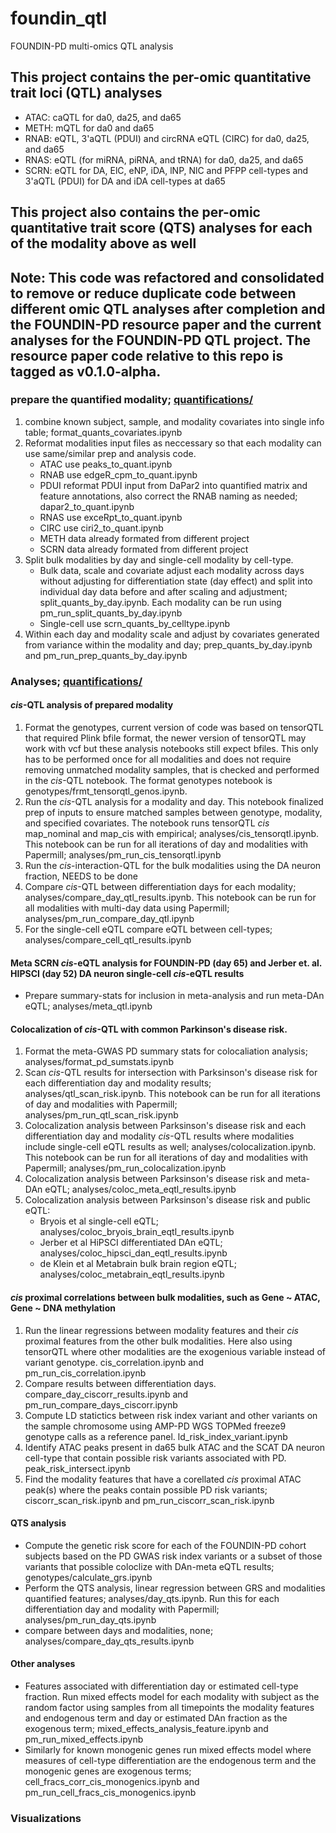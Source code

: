 # foundin_qtl
FOUNDIN-PD multi-omics QTL analysis

## This project contains the per-omic quantitative trait loci (QTL) analyses
- ATAC: caQTL for da0, da25, and da65
- METH: mQTL for da0 and da65
- RNAB: eQTL, 3'aQTL (PDUI) and circRNA eQTL (CIRC) for da0, da25, and da65 
- RNAS: eQTL (for miRNA, piRNA, and tRNA) for da0, da25, and da65 
- SCRN: eQTL for DA, ElC, eNP, iDA, lNP, NlC and PFPP cell-types and 3'aQTL (PDUI) for DA and iDA cell-types at da65

## This project also contains the per-omic quantitative trait score (QTS) analyses for each of the modality above as well
    
## Note: This code was refactored and consolidated to remove or reduce duplicate code between different omic QTL analyses after completion and the FOUNDIN-PD resource paper and the current analyses for the FOUNDIN-PD QTL project. The resource paper code relative to this repo is tagged as v0.1.0-alpha.

### prepare the quantified modality; [quantifications/](https://raw.githubusercontent.com/FOUNDINPD/foundin_qtl/quantifications/main/README.md)
1. combine known subject, sample, and modality covariates into single info table; format_quants_covariates.ipynb
2. Reformat modalities input files as neccessary so that each modality can use same/similar prep and analysis code.
    - ATAC use peaks_to_quant.ipynb
    - RNAB use edgeR_cpm_to_quant.ipynb
    - PDUI reformat PDUI input from DaPar2 into quantified matrix and feature annotations, also correct the RNAB naming as needed; dapar2_to_quant.ipynb
    - RNAS use exceRpt_to_quant.ipynb
    - CIRC use ciri2_to_quant.ipynb
    - METH data already formated from different project
    - SCRN data already formated from different project
3. Split bulk modalities by day and single-cell modality by cell-type.
    - Bulk data, scale and covariate adjust each modality across days without adjusting for differentiation state (day effect) and split into individual day data before and after scaling and adjustment; split_quants_by_day.ipynb. Each modality can be run using pm_run_split_quants_by_day.ipynb
    - Single-cell use scrn_quants_by_celltype.ipynb
4. Within each day and modality scale and adjust by covariates generated from variance within the modality and day; prep_quants_by_day.ipynb and pm_run_prep_quants_by_day.ipynb

### Analyses; [quantifications/](https://raw.githubusercontent.com/FOUNDINPD/foundin_qtl/analyses/main/README.md)
#### <i>cis</i>-QTL analysis of prepared modality
1. Format the genotypes, current version of code was based on tensorQTL that required Plink bfile format, the newer version of tensorQTL may work with vcf but these analysis notebooks still expect bfiles. This only has to be performed once for all modalities and does not require removing unmatched modality samples, that is checked and performed in the <i>cis</i>-QTL notebook. The format genotypes notebook is genotypes/frmt_tensorqtl_genos.ipynb.
2. Run the <i>cis</i>-QTL analysis for a modality and day. This notebook finalized prep of inputs to ensure matched samples between genotype, modality, and specified covariates. The notebook runs tensorQTL <i>cis</i> map_nominal and map_cis with empirical; analyses/cis_tensorqtl.ipynb. This notebook can be run for all iterations of day and modalities with Papermill; analyses/pm_run_cis_tensorqtl.ipynb
3. Run the <i>cis</i>-interaction-QTL for the bulk modalities using the DA neuron fraction, NEEDS to be done
4. Compare <i>cis</i>-QTL between differentiation days for each modality; analyses/compare_day_qtl_results.ipynb. This notebook can be run for all modalities with multi-day data using Papermill; analyses/pm_run_compare_day_qtl.ipynb
5. For the single-cell eQTL compare eQTL between cell-types; analyses/compare_cell_qtl_results.ipynb

#### Meta SCRN <i>cis</i>-eQTL analysis for FOUNDIN-PD (day 65) and Jerber et. al. HIPSCI (day 52) DA neuron single-cell <i>cis</i>-eQTL results
- Prepare summary-stats for inclusion in meta-analysis and run meta-DAn eQTL; analyses/meta_qtl.ipynb


#### Colocalization of <i>cis</i>-QTL with common Parkinson's disease risk.
1. Format the meta-GWAS PD summary stats for colocaliation analysis; analyses/format_pd_sumstats.ipynb
1. Scan <i>cis</i>-QTL results for intersection with Parksinson's disease risk for each differentiation day and modality results; analyses/qtl_scan_risk.ipynb. This notebook can be run for all iterations of day and modalities with Papermill; analyses/pm_run_qtl_scan_risk.ipynb
2. Colocalization analysis between Parksinson's disease risk and each differentiation day and modality <i>cis</i>-QTL results where modalities include single-cell eQTL results as well; analyses/colocalization.ipynb. This notebook can be run for all iterations of day and modalities with Papermill; analyses/pm_run_colocalization.ipynb
3. Colocalization analysis between Parksinson's disease risk and meta-DAn eQTL; analyses/coloc_meta_eqtl_results.ipynb
4. Colocalization analysis between Parksinson's disease risk and public eQTL:
    - Bryois et al single-cell eQTL; analyses/coloc_bryois_brain_eqtl_results.ipynb
    - Jerber et al HiPSCI differentiated DAn eQTL; analyses/coloc_hipsci_dan_eqtl_results.ipynb
    - de Klein et al Metabrain bulk brain region eQTL; analyses/coloc_metabrain_eqtl_results.ipynb
  
#### <i>cis</i> proximal correlations between bulk modalities, such as Gene ~ ATAC, Gene ~ DNA methylation
1. Run the linear regressions between modality features and their <i>cis</i> proximal features from the other bulk modalities. Here also using tensorQTL where other modalities are the exogenious variable instead of variant genotype. cis_correlation.ipynb and pm_run_cis_correlation.ipynb
2. Compare results between differentiation days. compare_day_ciscorr_results.ipynb and pm_run_compare_days_ciscorr.ipynb
4. Compute LD statictics between risk index variant and other variants on the sample chromosome using AMP-PD WGS TOPMed freeze9 genotype calls as a reference panel. ld_risk_index_variant.ipynb
5. Identify ATAC peaks present in da65 bulk ATAC and the SCAT DA neuron cell-type that contain possible risk variants associated with PD. peak_risk_intersect.ipynb
6. Find the modality features that have a corellated <i>cis</i> proximal ATAC peak(s) where the peaks contain possible PD risk variants; ciscorr_scan_risk.ipynb and pm_run_ciscorr_scan_risk.ipynb


#### QTS analysis
- Compute the genetic risk score for each of the FOUNDIN-PD cohort subjects based on the PD GWAS risk index variants or a subset of those variants that possible coloclize with DAn-meta eQTL results; genotypes/calculate_grs.ipynb
- Perform the QTS analysis, linear regression between GRS and modalities quantified features; analyses/day_qts.ipynb. Run this for each differentiation day and modality with Papermill; analyses/pm_run_day_qts.ipynb
- compare between days and modalities, none; analyses/compare_day_qts_results.ipynb

#### Other analyses
- Features associated with differentiation day or estimated cell-type fraction. Run mixed effects model for each modality with subject as the random factor using samples from all timepoints the modality features and endogenous term and day or estimated DAn fraction as the exogenous term; mixed_effects_analysis_feature.ipynb and pm_run_mixed_effects.ipynb
- Similarly for known monogenic genes run mixed effects model where measures of cell-type differentiation are the endogenous term and the monogenic genes are exogenous terms; cell_fracs_corr_cis_monogenics.ipynb and pm_run_cell_fracs_cis_monogenics.ipynb

### Visualizations
